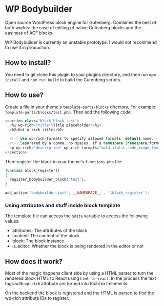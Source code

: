 # WP Bodybuilder

Open source WordPress block engine for Gutenberg. Combines the best of both worlds: the ease of editing of native Gutenberg blocks and the easiness of ACF blocks.

WP Bodybuilder is currently an unstable prototype. I would not recommend to use it in production.

## How to install?

You need to git clone this plugin to your plugins directory, and then run `npm install` and `npm run build` to build the Gutenberg scripts.

## How to use?

Create a file in your theme's `template-parts/blocks` directory. For example: `template-parts/blocks/test.php`. Then add the following code:

```php
<section class="block block-test">
  <h1 wp-rich="title">Title placeholder</h1>
  <h2>Not a rich title</h2>

  <!-- Use wp-rich-formats to specify allowed formats, default none. -->
  <!-- Separated by a comma, no spaces. If a namespace (namespace/format) is not specified, by default using core -->
  <p wp-rich="description" wp-rich-formats="bold,italic,code,image,text-color,link,keyboard">Description placeholder</p>
</section>
```

Then register the block in your theme's `functions.php` file:

```php
function block_register()
{
  register_bodybuilder_block('test');
}

add_action('bodybuilder_init', __NAMESPACE__ . '\block_register');
```

### Using attributes and stuff inside block template

The template file can access the `$data` variable to access the following values:

- attributes: The attributes of the block
- content: The content of the block
- block: The block instance
- is_editor: Whether the block is being rendered in the editor or not

## How does it work?

Most of the magic happens client side by using a HTML parser to turn the rendered block HTML to React using `html-to-react`.
In the process the text tags with `wp-rich` attribute are turned into RichText-elements.

On the backend the block is registered and the HTML is parsed to find the wp-rich attribute IDs to register.
